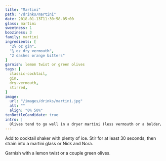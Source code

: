 ```yaml
---
title: "Martini"
path: "/drinks/martini"
date: 2018-01-13T11:30:58-05:00
glass: martini
sweetness: 1
booziness: 3
family: martini
ingredients: [
  "2½ oz gin",
  "¾ oz dry vermouth",
  "2 dashes orange bitters"
]
garnish: lemon twist or green olives
tags: [
  classic-cocktail,
  gin,
  dry-vermouth,
  stirred,
]
image:
  url: "/images/drinks/martini.jpg"
  alt: ""
  align: "0% 50%"
tenBottleCandidate: true
intro: |
  Olives tend to go well in a dryer martini (less vermouth or a bolder/more juniper heavy gin), while a lemon twist is best if the martini is sweeter (either more vermouth or a more mild/sweet gin).
---
```

Add to cocktail shaker with plenty of ice.
Stir for at least 30 seconds, then strain into a martini glass or Nick and Nora.

Garnish with a lemon twist or a couple green olives.

